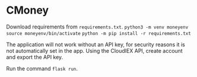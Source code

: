 # CMoney

Download requirements from `requirements.txt`. 
    `python3 -m venv moneyenv`
    `source moneyenv/bin/activate`
    `python -m pip install -r requirements.txt`

The application will not work without an API key, for security reasons it is not automatically set in the app. 
Using the CloudIEX API, create account and export the API key.

Run the command `flask run`. 
